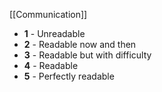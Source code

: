 [[Communication]]

- **1** - Unreadable
- **2** - Readable now and then
- **3** - Readable but with difficulty
- **4** - Readable
- **5** - Perfectly readable